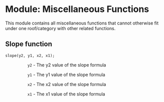 # Module: Miscellaneous Functions
This module contains all miscellaneous functions that cannot otherwise fit under one roof/category with other related functions.

## Slope function
```
slope(y2, y1, x2, x1);
```
&nbsp;&nbsp;&nbsp;&nbsp;&nbsp;&nbsp;&nbsp;&nbsp;&nbsp;&nbsp;&nbsp;&nbsp;&nbsp;&nbsp;&nbsp;&nbsp;&nbsp;&nbsp;`y2` - The y2 value of the slope formula

&nbsp;&nbsp;&nbsp;&nbsp;&nbsp;&nbsp;&nbsp;&nbsp;&nbsp;&nbsp;&nbsp;&nbsp;&nbsp;&nbsp;&nbsp;&nbsp;&nbsp;&nbsp;`y1` - The y1 value of the slope formula

&nbsp;&nbsp;&nbsp;&nbsp;&nbsp;&nbsp;&nbsp;&nbsp;&nbsp;&nbsp;&nbsp;&nbsp;&nbsp;&nbsp;&nbsp;&nbsp;&nbsp;&nbsp;`x2` - The x2 value of the slope formula

&nbsp;&nbsp;&nbsp;&nbsp;&nbsp;&nbsp;&nbsp;&nbsp;&nbsp;&nbsp;&nbsp;&nbsp;&nbsp;&nbsp;&nbsp;&nbsp;&nbsp;&nbsp;`x1` - The x1 value of the slope formula
